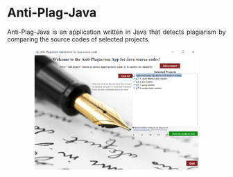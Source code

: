 # Anti-Plag-Java
<p align="justify">
Anti-Plag-Java is an application written in Java that detects plagiarism by comparing the source codes of selected projects. 
</p>

<p align="center">
  <img width=75% height=75% src="\images\first_panel.png"/>
</p>
